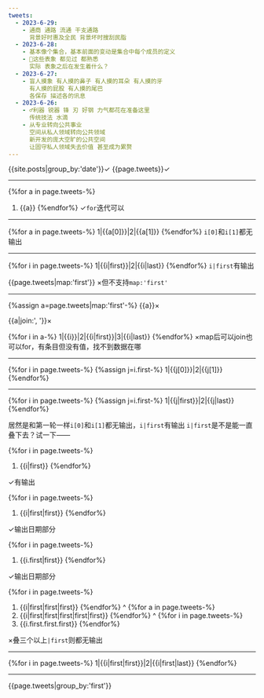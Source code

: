 ```yaml
---
tweets:
  - 2023-6-29:
    - 通商 通路 流通 干支通路
      背景好时惠及全民 背景坏时搜刮民脂
  - 2023-6-28:
    - 基本像个集合，基本前面的变动是集合中每个成员的定义
    - 🌙这些表象 都见过 都熟悉
      实际 表象之后在发生着什么？
  - 2023-6-27:
    - 盲人摸象 有人摸的鼻子 有人摸的耳朵 有人摸的牙
      有人摸的屁股 有人摸的尾巴
      各保存 描述各的讯息
  - 2023-6-26:
    - ♂利器 锐器 锋 刃 好钢 力气都花在准备这里
      传统技法 水滴
    - 从专业转向公共事业
      空间从私人领域转向公共领域
      新开发的庞大空旷的公共空间
      让固守私人领域失去价值 甚至成为累赘
---
```

{{site.posts|group_by:'date'}}✓
{{page.tweets}}✓

---
{%for a in page.tweets-%}
1. {{a}}
{%endfor%}
✓`for`迭代可以

---

{%for a in page.tweets-%}
1|{{a[0]}}|2|{{a[1]}}
{%endfor%}
`i[0]`和`i[1]`都无输出

---

{%for i in page.tweets-%}
1|{{i|first}}|2|{{i|last}}
{%endfor%}
`i|first`有输出

{{page.tweets|map:'first'}}
×但不支持`map:'first'`

---
{%assign a=page.tweets|map:'first'-%}
{{a}}×

{{a|join:', '}}×

{%for i in a-%}
1|{{i}}|2|{{i|first}}|3|{{i|last}}
{%endfor%}
×map后可以join也可以for，有条目但没有值，找不到数据在哪

---

{%for i in page.tweets-%}
{%assign j=i.first-%}
1|{{j[0]}}|2|{{j[1]}}
{%endfor%}

---

{%for i in page.tweets-%}
{%assign j=i.first-%}
1|{{j|first}}|2|{{j|last}}
{%endfor%}

居然是和第一轮一样`i[0]`和`i[1]`都无输出，`i|first`有输出
`i|first`是不是能一直叠下去？试一下——

{%for i in page.tweets-%}
1. {{i|first}}
{%endfor%}

✓有输出

{%for i in page.tweets-%}
1. {{i|first|first}}
{%endfor%}

✓输出日期部分

{%for i in page.tweets-%}
1. {{i.first|first}}
{%endfor%}

✓输出日期部分

{%for i in page.tweets-%}
1. {{i|first|first|first}}
{%endfor%}
^
{%for a in page.tweets-%}
1. {{i|first|first|first|first|first}}
{%endfor%}
^
{%for i in page.tweets-%}
1. {{i.first.first.first}}
{%endfor%}

×叠三个以上`|first`则都无输出

---

{%for i in page.tweets-%}
1|{{i|first|first}}|2|{{i|first|last}}
{%endfor%}

---

{{page.tweets|group_by:'first'}}

